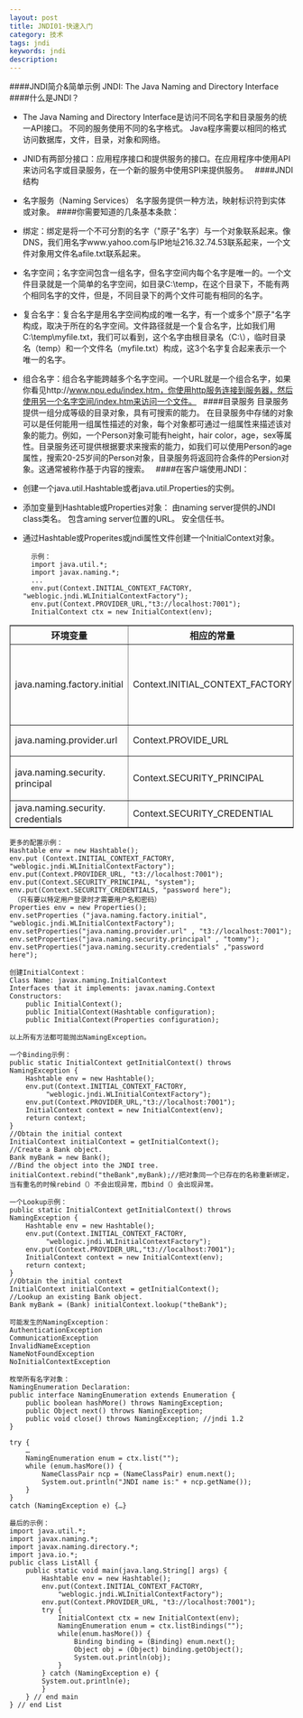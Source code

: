 ```yaml
---
layout: post
title: JNDI01-快速入门
category: 技术
tags: jndi
keywords: jndi
description: 
---
```

####JNDI简介&简单示例 
    JNDI: The Java Naming and Directory Interface
 
####什么是JNDI？
* The Java Naming and Directory Interface是访问不同名字和目录服务的统一API接口。
不同的服务使用不同的名字格式。
Java程序需要以相同的格式访问数据库，文件，目录，对象和网络。
 
* JNID有两部分接口：应用程序接口和提供服务的接口。在应用程序中使用API来访问名字或目录服务，在一个新的服务中使用SPI来提供服务。
 
####JNDI结构
* 名字服务（Naming Services）
名字服务提供一种方法，映射标识符到实体或对象。
####你需要知道的几条基本条款：
* 绑定：绑定是将一个不可分割的名字（"原子"名字）与一个对象联系起来。像DNS，我们用名字www.yahoo.com与IP地址216.32.74.53联系起来，一个文件对象用文件名afile.txt联系起来。
* 名字空间；名字空间包含一组名字，但名字空间内每个名字是唯一的。一个文件目录就是一个简单的名字空间，如目录C:\temp，在这个目录下，不能有两个相同名字的文件，但是，不同目录下的两个文件可能有相同的名字。
* 复合名字：复合名字是用名字空间构成的唯一名字，有一个或多个"原子"名字构成，取决于所在的名字空间。文件路径就是一个复合名字，比如我们用C:\temp\myfile.txt，我们可以看到，这个名字由根目录名（C:\），临时目录名（temp）和一个文件名（myfile.txt）构成，这3个名字复合起来表示一个唯一的名字。
* 组合名字：组合名字能跨越多个名字空间。一个URL就是一个组合名字，如果你看见http://www.npu.edu/index.htm，你使用http服务连接到服务器，然后使用另一个名字空间/index.htm来访问一个文件。
 
####目录服务
目录服务提供一组分成等级的目录对象，具有可搜索的能力。
在目录服务中存储的对象可以是任何能用一组属性描述的对象，每个对象都可通过一组属性来描述该对象的能力。例如，一个Person对象可能有height，hair color，age，sex等属性。目录服务还可提供根据要求来搜索的能力，如我们可以使用Person的age属性，搜索20-25岁间的Person对象，目录服务将返回符合条件的Persion对象。这通常被称作基于内容的搜索。
 
####在客户端使用JNDI：
* 创建一个java.util.Hashtable或者java.util.Properties的实例。
* 添加变量到Hashtable或Properties对象：
由naming server提供的JNDI class类名。
包含aming server位置的URL。
安全信任书。
* 通过Hashtable或Properites或jndi属性文件创建一个InitialContext对象。

		示例：
		import java.util.*;
		import javax.naming.*;
		...
		env.put(Context.INITIAL_CONTEXT_FACTORY, "weblogic.jndi.WLInitialContextFactory");
		env.put(Context.PROVIDER_URL,"t3://localhost:7001");
		InitialContext ctx = new InitialContext(env);


<table  border=”1″ cellspacing="0">
<tr>
<th>环境变量</th>
<th>相应的常量</th>
<th>说明</th>
</tr>
<tr>
<td>java.naming.factory.initial</td>
<td>Context.INITIAL_CONTEXT_FACTORY</td>
<td>Context Factory 类名，由服务提供商给出。</td>
</tr>
<tr>
<td>java.naming.provider.url</td>
<td>Context.PROVIDE_URL</td>
<td>初始化地址。</td>
</tr>
<tr>
<td>java.naming.security.
principal</td>
<td>Context.SECURITY_PRINCIPAL</td>
<td>服务使用者信息。</td>
</tr>
<tr>
<td>java.naming.security.
credentials </td>
<td>Context.SECURITY_CREDENTIAL</td>
<td>口令。</td>
</tr>
</table>	
 
	 

	更多的配置示例：
	Hashtable env = new Hashtable();
	env.put (Context.INITIAL_CONTEXT_FACTORY, 
	"weblogic.jndi.WLInitialContextFactory");
	env.put(Context.PROVIDER_URL, "t3://localhost:7001");
	env.put(Context.SECURITY_PRINCIPAL, "system");
	env.put(Context.SECURITY_CREDENTIALS, "password here");
	 （只有要以特定用户登录时才需要用户名和密码）
	Properties env = new Properties();
	env.setProperties ("java.naming.factory.initial", 
	"weblogic.jndi.WLInitialContextFactory");
	env.setProperties("java.naming.provider.url" , "t3://localhost:7001");
	env.setProperties("java.naming.security.principal" , "tommy");
	env.setProperties("java.naming.security.credentials" ,"password here");
	 
	创建InitialContext：
	Class Name: javax.naming.InitialContext
	Interfaces that it implements: javax.naming.Context
	Constructors:
	    public InitialContext();
	    public InitialContext(Hashtable configuration);
	    public InitialContext(Properties configuration);
	 
	以上所有方法都可能抛出NamingException。
	 
	一个Binding示例：
	public static InitialContext getInitialContext() throws NamingException {
	    Hashtable env = new Hashtable();
	    env.put(Context.INITIAL_CONTEXT_FACTORY,
	         "weblogic.jndi.WLInitialContextFactory");
	    env.put(Context.PROVIDER_URL,"t3://localhost:7001");
	    InitialContext context = new InitialContext(env);
	    return context;
	}
	//Obtain the initial context
	InitialContext initialContext = getInitialContext();
	//Create a Bank object.
	Bank myBank = new Bank();
	//Bind the object into the JNDI tree.
	initialContext.rebind("theBank",myBank);//把对象同一个已存在的名称重新绑定，当有重名的时候rebind（）不会出现异常，而bind（）会出现异常。
	 
	一个Lookup示例：
	public static InitialContext getInitialContext() throws NamingException {
	    Hashtable env = new Hashtable();
	    env.put(Context.INITIAL_CONTEXT_FACTORY,
	         "weblogic.jndi.WLInitialContextFactory");
	    env.put(Context.PROVIDER_URL,"t3://localhost:7001");
	    InitialContext context = new InitialContext(env);
	    return context;
	}
	//Obtain the initial context
	InitialContext initialContext = getInitialContext();
	//Lookup an existing Bank object.
	Bank myBank = (Bank) initialContext.lookup("theBank");
	 
	可能发生的NamingException：
	AuthenticationException
	CommunicationException
	InvalidNameException
	NameNotFoundException
	NoInitialContextException
	 
	枚举所有名字对象：
	NamingEnumeration Declaration:
	public interface NamingEnumeration extends Enumeration {
	    public boolean hashMore() throws NamingException;
	    public Object next() throws NamingException;
	    public void close() throws NamingException; //jndi 1.2
	}
	 
	try {
	    …
	    NamingEnumeration enum = ctx.list("");
	    while (enum.hasMore()) {
	        NameClassPair ncp = (NameClassPair) enum.next();
	        System.out.println("JNDI name is:" + ncp.getName());
	    }
	}
	catch (NamingException e) {…}
	 
	最后的示例：
	import java.util.*;
	import javax.naming.*;
	import javax.naming.directory.*;
	import java.io.*;
	public class ListAll {
	    public static void main(java.lang.String[] args) {
	        Hashtable env = new Hashtable();
	        env.put(Context.INITIAL_CONTEXT_FACTORY,
	            "weblogic.jndi.WLInitialContextFactory");
	        env.put(Context.PROVIDER_URL, "t3://localhost:7001");
	        try {
	            InitialContext ctx = new InitialContext(env);
	            NamingEnumeration enum = ctx.listBindings("");
	            while(enum.hasMore()) {
	                Binding binding = (Binding) enum.next();
	                Object obj = (Object) binding.getObject();
	                System.out.println(obj);
	            }
	        } catch (NamingException e) {
	        System.out.println(e);
	        }
	    } // end main
	} // end List

